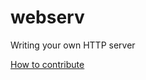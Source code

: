 # webserv
Writing your own HTTP server

[How to contribute](https://github.com/gleal42/webserv/blob/master/CONTRIBUTE.md)
